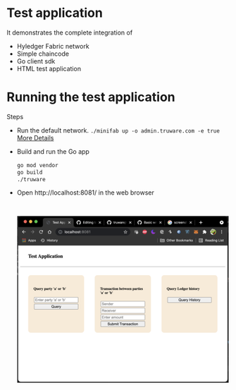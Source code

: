 # Test application

It demonstrates the complete integration of 
- Hyledger Fabric network
- Simple chaincode
- Go client sdk
- HTML test application

# Running the test application
Steps
- Run the default network. ```./minifab up -o admin.truware.com -e true```
 [More Details](https://github.com/Anil8753/truware/tree/main/network)
 
- Build and run the Go app
  ```
  go mod vendor
  go build
  ./truware
  ```

- Open http://localhost:8081/ in the web browser

  <br/>
  
  ![Test application](./testapp.jpeg)
